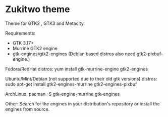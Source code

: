Zukitwo theme
===========

Theme for GTK2 , GTK3 and Metacity.

Requirements:
- GTK 3.17+
- Murrine GTK2 engine
- gtk-engines/gtk2-engines (Debian based distros also need gtk2-pixbuf-engine.)

Fedora/RedHat distros:
yum install gtk-murrine-engine gtk2-engines

Ubuntu/Mint/Debian (not supported due to their old gtk versions) distros:
sudo apt-get install gtk2-engines-murrine gtk2-engines-pixbuf

ArchLinux:
pacman -S gtk-engine-murrine gtk-engines

Other:
Search for the engines in your distribution's repository or install the engines from source.
